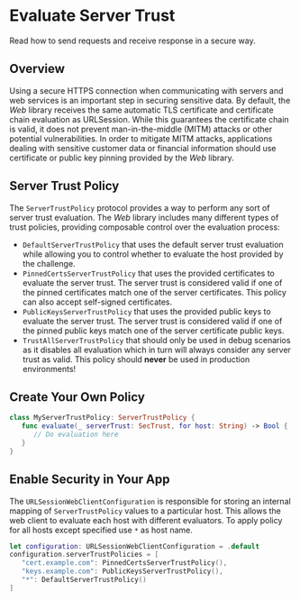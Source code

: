 # Evaluate Server Trust

Read how to send requests and receive response in a secure way.

## Overview

Using a secure HTTPS connection when communicating with servers and web services is an important 
step in securing sensitive data. By default, the *Web* library receives the same automatic TLS 
certificate and certificate chain evaluation as URLSession. While this guarantees the certificate 
chain is valid, it does not prevent man-in-the-middle (MITM) attacks or other potential 
vulnerabilities. In order to mitigate MITM attacks, applications dealing with sensitive customer 
data or financial information should use certificate or public key pinning provided by the *Web* 
library.

## Server Trust Policy

The `ServerTrustPolicy` protocol provides a way to perform any sort of server trust evaluation. The 
*Web* library includes many different types of trust policies, providing composable control over 
the evaluation process:

- `DefaultServerTrustPolicy` that uses the default server trust evaluation while allowing you to 
  control whether to evaluate the host provided by the challenge.
- `PinnedCertsServerTrustPolicy` that uses the provided certificates to evaluate the server trust. 
  The server trust is considered valid if one of the pinned certificates match one of the server 
  certificates. This policy can also accept self-signed certificates.
- `PublicKeysServerTrustPolicy` that uses the provided public keys to evaluate the server trust. 
  The server trust is considered valid if one of the pinned public keys match one of the server 
  certificate public keys.
- `TrustAllServerTrustPolicy` that should only be used in debug scenarios as it disables all 
  evaluation which in turn will always consider any server trust as valid. This policy should 
  **never** be used in production environments!

## Create Your Own Policy

```swift
class MyServerTrustPolicy: ServerTrustPolicy {
   func evaluate(_ serverTrust: SecTrust, for host: String) -> Bool {
      // Do evaluation here
   }
}
```

## Enable Security in Your App

The `URLSessionWebClientConfiguration` is responsible for storing an internal mapping of 
`ServerTrustPolicy` values to a particular host. This allows the web client to evaluate each host 
with different evaluators. To apply policy for all hosts except specified use `*` as host name.  

```swift
let configuration: URLSessionWebClientConfiguration = .default
configuration.serverTrustPolicies = [
   "cert.example.com": PinnedCertsServerTrustPolicy(),
   "keys.example.com": PublicKeysServerTrustPolicy(),
   "*": DefaultServerTrustPolicy()
]
```
